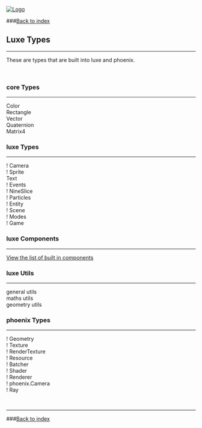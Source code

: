 
[![Logo](http://luxeengine.com/images/logo.png)](index.html)
  
###[Back to index](index.html#docs)

## Luxe Types
---
These are types that are built into luxe and phoenix.

&nbsp;   

### core Types
---

Color   
Rectangle   
Vector   
Quaternion   
Matrix4   

### luxe Types
---

! Camera       
! Sprite    
Text    
! Events    
! NineSlice    
! Particles    
! Entity    
! Scene    
! Modes    
! Game    

### luxe Components
---

[View the list of built in components](components.html)   


### luxe Utils
---

general utils   
maths utils   
geometry utils   


### phoenix Types
---

! Geometry    
! Texture    
! RenderTexture    
! Resource    
! Batcher    
! Shader    
! Renderer   
! phoenix.Camera    
! Ray    

&nbsp;
&nbsp;
&nbsp;

---  
###[Back to index](index.html#docs)

&nbsp;   
&nbsp;   

